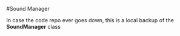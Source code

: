 #Sound Manager

In case the code repo ever goes down, this is a local backup of the **SoundManager** class

```

```